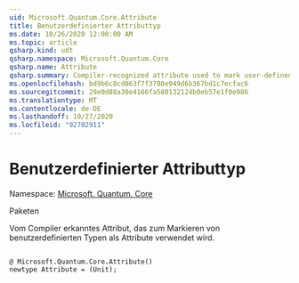 ```yaml
---
uid: Microsoft.Quantum.Core.Attribute
title: Benutzerdefinierter Attributtyp
ms.date: 10/26/2020 12:00:00 AM
ms.topic: article
qsharp.kind: udt
qsharp.namespace: Microsoft.Quantum.Core
qsharp.name: Attribute
qsharp.summary: Compiler-recognized attribute used to mark user-defined types as attributes.
ms.openlocfilehash: bd9b6c8cd063f7f3780e949d6b367bd1c7ecfac6
ms.sourcegitcommit: 29e0d88a30e4166fa580132124b0eb57e1f0e986
ms.translationtype: MT
ms.contentlocale: de-DE
ms.lasthandoff: 10/27/2020
ms.locfileid: "92702911"
---
```

# <a name="attribute-user-defined-type"></a>Benutzerdefinierter Attributtyp

Namespace: [Microsoft. Quantum. Core](xref:Microsoft.Quantum.Core)

Paketen [](https://nuget.org/packages/)


Vom Compiler erkanntes Attribut, das zum Markieren von benutzerdefinierten Typen als Attribute verwendet wird.

```qsharp

@ Microsoft.Quantum.Core.Attribute()
newtype Attribute = (Unit);
```

